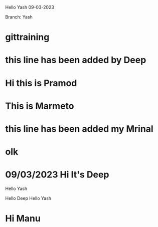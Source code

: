 Hello Yash
09-03-2023

Branch: Yash
# gittraining
# this line has been added by Deep
# Hi this is Pramod
# This is Marmeto
# this line has been added my Mrinal
# olk

# 09/03/2023  Hi It's Deep
Hello Yash

Hello Deep 
Hello Yash


# Hi Manu
